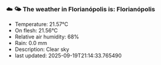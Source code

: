 ### ☁️ 🌤️  The weather in Florianópolis is: Florianópolis

- Temperature: 21.57°C
- On flesh: 21.56°C
- Relative air humidity: 68%
- Rain: 0.0 mm
- Description: Clear sky
- last updated: 2025-09-19T21:14:33.765490
